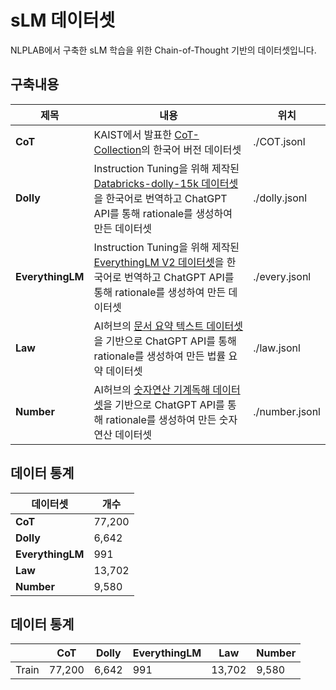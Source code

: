 # sLM 데이터셋

NLPLAB에서 구축한 sLM 학습을 위한 Chain-of-Thought 기반의 데이터셋입니다.


## 구축내용
|제목|내용|위치|
|------|---|---|
|**CoT**|KAIST에서 발표한 [CoT-Collection](https://github.com/kaistAI/CoT-Collection)의 한국어 버전 데이터셋|./COT.jsonl|
|**Dolly**|Instruction Tuning을 위해 제작된 [Databricks-dolly-15k 데이터셋](https://huggingface.co/datasets/databricks/databricks-dolly-15k)을 한국어로 번역하고 ChatGPT API를 통해 rationale를 생성하여 만든 데이터셋|./dolly.jsonl|
|**EverythingLM**|Instruction Tuning을 위해 제작된 [EverythingLM V2 데이터셋](https://huggingface.co/datasets/totally-not-an-llm/EverythingLM-data-V2)을 한국어로 번역하고 ChatGPT API를 통해 rationale를 생성하여 만든 데이터셋|./every.jsonl|
|**Law**|AI허브의 [문서 요약 텍스트 데이터셋](https://aihub.or.kr/aihubdata/data/view.do?currMenu=&topMenu=&aihubDataSe=data&dataSetSn=97)을 기반으로 ChatGPT API를 통해 rationale를 생성하여 만든 법률 요약 데이터셋|./law.jsonl|
|**Number**|AI허브의 [숫자연산 기계독해 데이터셋](https://www.aihub.or.kr/aihubdata/data/view.do?currMenu=115&topMenu=100&dataSetSn=71568)을 기반으로 ChatGPT API를 통해 rationale를 생성하여 만든 숫자연산 데이터셋|./number.jsonl|

## 데이터 통계
|데이터셋|개수|
|------|---|
|**CoT**|77,200|
|**Dolly**|6,642|
|**EverythingLM**|991|
|**Law**|13,702|
|**Number**|9,580|

## 데이터 통계
<table class="tg">
<thead>
  <tr>
    <th class="tg-c3ow"></th>
    <th class="tg-c3ow">CoT</th>
    <th class="tg-c3ow">Dolly</th>
    <th class="tg-c3ow">EverythingLM</th>
    <th class="tg-c3ow">Law</th>
    <th class="tg-c3ow">Number</th>
  </tr>
</thead>
<tbody>
  <tr>
    <td class="tg-c3ow">Train</td>
    <td class="tg-c3ow">77,200</td>
    <td class="tg-c3ow">6,642</td>
    <td class="tg-c3ow">991</td>
    <td class="tg-c3ow">13,702</td>
    <td class="tg-c3ow">9,580</td>
  </tr>
</tbody>
</table>
